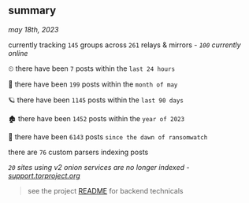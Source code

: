 
## summary
_may 18th, 2023_

currently tracking `145` groups across `261` relays & mirrors - _`100` currently online_

⏲ there have been `7` posts within the `last 24 hours`

🦈 there have been `199` posts within the `month of may`

🪐 there have been `1145` posts within the `last 90 days`

🏚 there have been `1452` posts within the `year of 2023`

🦕 there have been `6143` posts `since the dawn of ransomwatch`

there are `76` custom parsers indexing posts

_`20` sites using v2 onion services are no longer indexed - [support.torproject.org](https://support.torproject.org/onionservices/v2-deprecation/)_

> see the project [README](https://github.com/joshhighet/ransomwatch#ransomwatch--) for backend technicals
